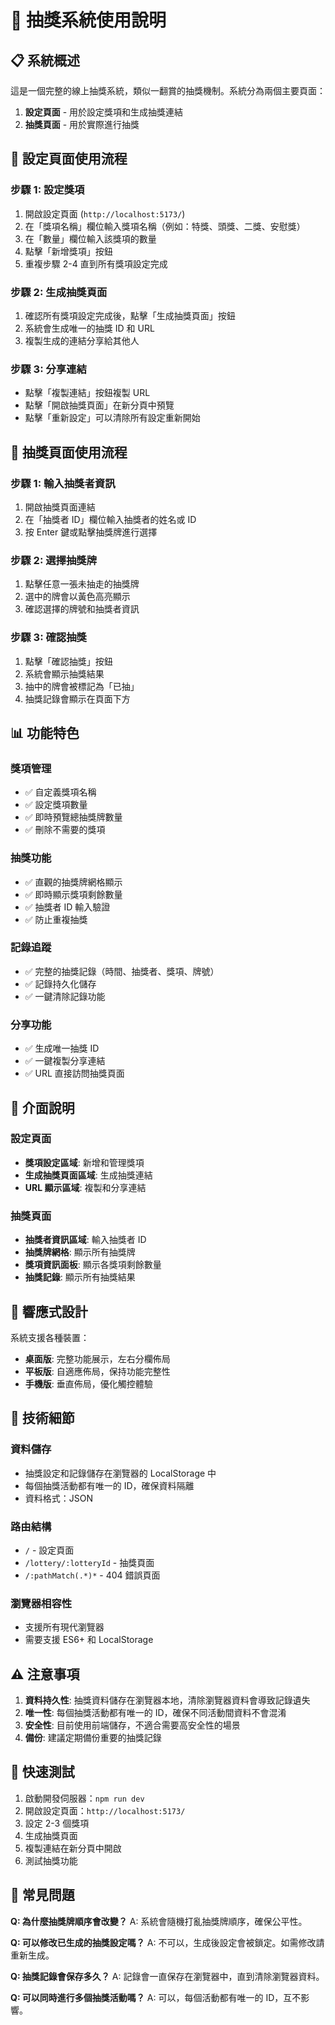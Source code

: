 # 🎰 抽獎系統使用說明

## 📋 系統概述

這是一個完整的線上抽獎系統，類似一翻賞的抽獎機制。系統分為兩個主要頁面：
1. **設定頁面** - 用於設定獎項和生成抽獎連結
2. **抽獎頁面** - 用於實際進行抽獎

## 🎁 設定頁面使用流程

### 步驟 1: 設定獎項
1. 開啟設定頁面 (`http://localhost:5173/`)
2. 在「獎項名稱」欄位輸入獎項名稱（例如：特獎、頭獎、二獎、安慰獎）
3. 在「數量」欄位輸入該獎項的數量
4. 點擊「新增獎項」按鈕
5. 重複步驟 2-4 直到所有獎項設定完成

### 步驟 2: 生成抽獎頁面
1. 確認所有獎項設定完成後，點擊「生成抽獎頁面」按鈕
2. 系統會生成唯一的抽獎 ID 和 URL
3. 複製生成的連結分享給其他人

### 步驟 3: 分享連結
- 點擊「複製連結」按鈕複製 URL
- 點擊「開啟抽獎頁面」在新分頁中預覽
- 點擊「重新設定」可以清除所有設定重新開始

## 🎯 抽獎頁面使用流程

### 步驟 1: 輸入抽獎者資訊
1. 開啟抽獎頁面連結
2. 在「抽獎者 ID」欄位輸入抽獎者的姓名或 ID
3. 按 Enter 鍵或點擊抽獎牌進行選擇

### 步驟 2: 選擇抽獎牌
1. 點擊任意一張未抽走的抽獎牌
2. 選中的牌會以黃色高亮顯示
3. 確認選擇的牌號和抽獎者資訊

### 步驟 3: 確認抽獎
1. 點擊「確認抽獎」按鈕
2. 系統會顯示抽獎結果
3. 抽中的牌會被標記為「已抽」
4. 抽獎記錄會顯示在頁面下方

## 📊 功能特色

### 獎項管理
- ✅ 自定義獎項名稱
- ✅ 設定獎項數量
- ✅ 即時預覽總抽獎牌數量
- ✅ 刪除不需要的獎項

### 抽獎功能
- ✅ 直觀的抽獎牌網格顯示
- ✅ 即時顯示獎項剩餘數量
- ✅ 抽獎者 ID 輸入驗證
- ✅ 防止重複抽獎

### 記錄追蹤
- ✅ 完整的抽獎記錄（時間、抽獎者、獎項、牌號）
- ✅ 記錄持久化儲存
- ✅ 一鍵清除記錄功能

### 分享功能
- ✅ 生成唯一抽獎 ID
- ✅ 一鍵複製分享連結
- ✅ URL 直接訪問抽獎頁面

## 🎨 介面說明

### 設定頁面
- **獎項設定區域**: 新增和管理獎項
- **生成抽獎頁面區域**: 生成抽獎連結
- **URL 顯示區域**: 複製和分享連結

### 抽獎頁面
- **抽獎者資訊區域**: 輸入抽獎者 ID
- **抽獎牌網格**: 顯示所有抽獎牌
- **獎項資訊面板**: 顯示各獎項剩餘數量
- **抽獎記錄**: 顯示所有抽獎結果

## 📱 響應式設計

系統支援各種裝置：
- **桌面版**: 完整功能展示，左右分欄佈局
- **平板版**: 自適應佈局，保持功能完整性
- **手機版**: 垂直佈局，優化觸控體驗

## 🔧 技術細節

### 資料儲存
- 抽獎設定和記錄儲存在瀏覽器的 LocalStorage 中
- 每個抽獎活動都有唯一的 ID，確保資料隔離
- 資料格式：JSON

### 路由結構
- `/` - 設定頁面
- `/lottery/:lotteryId` - 抽獎頁面
- `/:pathMatch(.*)*` - 404 錯誤頁面

### 瀏覽器相容性
- 支援所有現代瀏覽器
- 需要支援 ES6+ 和 LocalStorage

## ⚠️ 注意事項

1. **資料持久性**: 抽獎資料儲存在瀏覽器本地，清除瀏覽器資料會導致記錄遺失
2. **唯一性**: 每個抽獎活動都有唯一的 ID，確保不同活動間資料不會混淆
3. **安全性**: 目前使用前端儲存，不適合需要高安全性的場景
4. **備份**: 建議定期備份重要的抽獎記錄

## 🚀 快速測試

1. 啟動開發伺服器：`npm run dev`
2. 開啟設定頁面：`http://localhost:5173/`
3. 設定 2-3 個獎項
4. 生成抽獎頁面
5. 複製連結在新分頁中開啟
6. 測試抽獎功能

## 🐛 常見問題

**Q: 為什麼抽獎牌順序會改變？**
A: 系統會隨機打亂抽獎牌順序，確保公平性。

**Q: 可以修改已生成的抽獎設定嗎？**
A: 不可以，生成後設定會被鎖定。如需修改請重新生成。

**Q: 抽獎記錄會保存多久？**
A: 記錄會一直保存在瀏覽器中，直到清除瀏覽器資料。

**Q: 可以同時進行多個抽獎活動嗎？**
A: 可以，每個活動都有唯一的 ID，互不影響。 